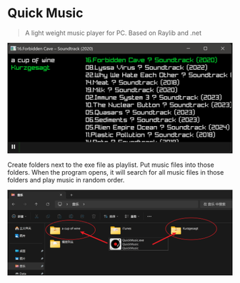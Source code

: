 # Quick Music

> A light weight music player for PC. Based on Raylib and .net

<img src="Res/Screenshot 1.png"/>

Create folders next to the exe file as playlist. Put music files into those folders. When the program opens, it will search for all music files in those folders and play music in random order.

<img src="Res/Screenshot 2.png"/>

